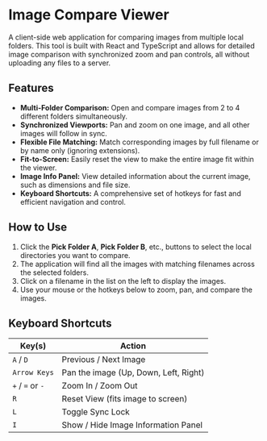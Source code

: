 # Image Compare Viewer

A client-side web application for comparing images from multiple local folders. This tool is built with React and TypeScript and allows for detailed image comparison with synchronized zoom and pan controls, all without uploading any files to a server.

## Features

- **Multi-Folder Comparison:** Open and compare images from 2 to 4 different folders simultaneously.
- **Synchronized Viewports:** Pan and zoom on one image, and all other images will follow in sync.
- **Flexible File Matching:** Match corresponding images by full filename or by name only (ignoring extensions).
- **Fit-to-Screen:** Easily reset the view to make the entire image fit within the viewer.
- **Image Info Panel:** View detailed information about the current image, such as dimensions and file size.
- **Keyboard Shortcuts:** A comprehensive set of hotkeys for fast and efficient navigation and control.

## How to Use

1.  Click the **Pick Folder A**, **Pick Folder B**, etc., buttons to select the local directories you want to compare.
2.  The application will find all the images with matching filenames across the selected folders.
3.  Click on a filename in the list on the left to display the images.
4.  Use your mouse or the hotkeys below to zoom, pan, and compare the images.

## Keyboard Shortcuts

| Key(s)             | Action                               |
| ------------------ | ------------------------------------ |
| `A` / `D`          | Previous / Next Image                |
| `Arrow Keys`       | Pan the image (Up, Down, Left, Right)|
| `+` / `=` or `-`   | Zoom In / Zoom Out                   |
| `R`                | Reset View (fits image to screen)    |
| `L`                | Toggle Sync Lock                     |
| `I`                | Show / Hide Image Information Panel  |
